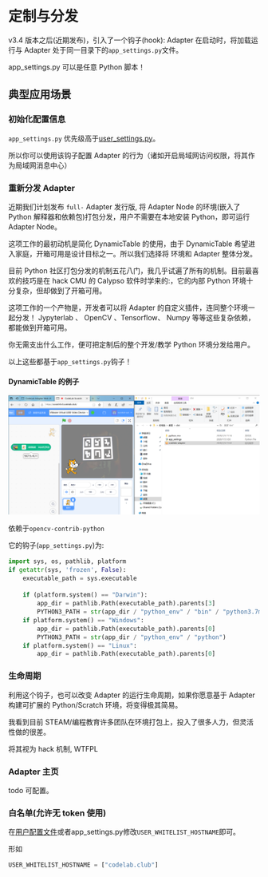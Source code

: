 # 定制与分发

v3.4 版本之后(近期发布)，引入了一个钩子(hook): Adapter 在启动时，将加载运行与 Adapter 处于同一目录下的`app_settings.py`文件。

app_settings.py 可以是任意 Python 脚本！

## 典型应用场景

### 初始化配置信息

`app_settings.py` 优先级高于[user_settings.py](https://adapter.codelab.club/user_guide/settings/)。

所以你可以使用该钩子配置 Adapter 的行为（诸如开启局域网访问权限，将其作为局域网消息中心）

### 重新分发 Adapter

近期我们计划发布 `full-` Adapter 发行版, 将 Adapter Node 的环境(嵌入了 Python 解释器和依赖包)打包分发，用户不需要在本地安装 Python，即可运行 Adapter Node。

这项工作的最初动机是简化 DynamicTable 的使用，由于 DynamicTable 希望进入家庭，开箱可用是设计目标之一。所以我们选择将 环境和 Adapter 整体分发。

目前 Python 社区打包分发的机制五花八门，我几乎试遍了所有的机制。目前最喜欢的技巧是在 hack CMU 的 Calypso 软件时学来的:，它的内部 Python 环境十分复杂，但却做到了开箱可用。

这项工作的一个产物是，开发者可以将 Adapter 的自定义插件，连同整个环境一起分发！ Jypyterlab 、 OpenCV 、Tensorflow、 Numpy 等等这些复杂依赖，都能做到开箱可用。

你无需支出什么工作，便可把定制后的整个开发/教学 Python 环境分发给用户。

以上这些都基于`app_settings.py`钩子！

#### DynamicTable 的例子

![](/img/832908c88edb07a5837f1b67bf441a40.png)

依赖于`opencv-contrib-python`

它的钩子(`app_settings.py`)为:

```python
import sys, os, pathlib, platform
if getattr(sys, 'frozen', False):
    executable_path = sys.executable

    if (platform.system() == "Darwin"):
        app_dir = pathlib.Path(executable_path).parents[3]
        PYTHON3_PATH = str(app_dir / "python_env" / "bin" / "python3.7m")
    if platform.system() == "Windows":
        app_dir = pathlib.Path(executable_path).parents[0]
        PYTHON3_PATH = str(app_dir / "python_env" / "python")
    if platform.system() == "Linux":
        app_dir = pathlib.Path(executable_path).parents[0]
```

### 生命周期

利用这个钩子，也可以改变 Adapter 的运行生命周期，如果你愿意基于 Adapter 构建可扩展的 Python/Scratch 环境，将变得极其简易。

我看到目前 STEAM/编程教育许多团队在环境打包上，投入了很多人力，但灵活性做的很差。

将其视为 hack 机制, WTFPL

### Adapter 主页

todo 可配置。

### 白名单(允许无 token 使用)
在[用户配置文件](/user_guide/settings/)或者app_settings.py修改`USER_WHITELIST_HOSTNAME`即可。 

形如

```python
USER_WHITELIST_HOSTNAME = ["codelab.club"]
```